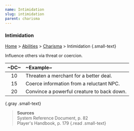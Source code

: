 ```yaml
---
name: Intimidation
slug: intimidation
parent: charisma
---
```

### Intimidation
[Home](dm-operations-center) > [Abilities](abilities) > [Charisma](charisma) > Intimidation {.small-text}

Influence others via threat or coercion.

| ~DC~ | ~Example~ |
|:----:|:----------|
|  10  | Threaten a merchant for a better deal.  |
|  15  | Coerce information from a reluctant NPC. |
|  20  | Convince a powerful creature to back down. |
{.gray .small-text}

> **Sources** <br/>
> System Reference Document, p. 82<br/>
> Player's Handbook, p. 179
{.read .small-text}

